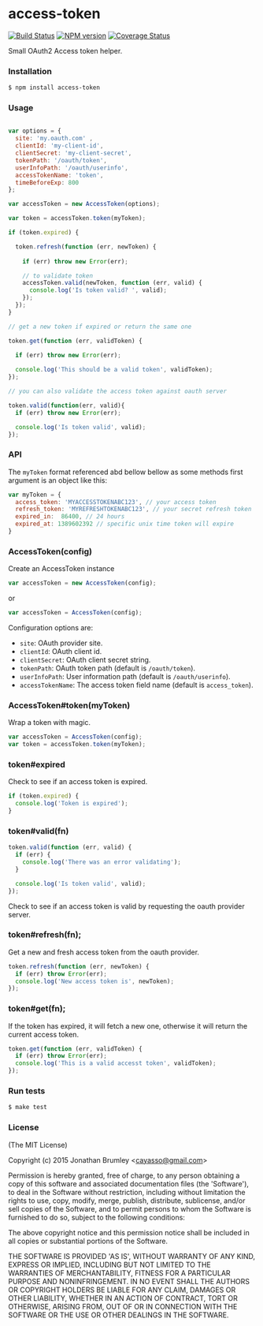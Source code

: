 # access-token

[![Build Status](https://travis-ci.org/cayasso/access-token.png?branch=master)](https://travis-ci.org/cayasso/access-token)
[![NPM version](https://badge.fury.io/js/access-token.png)](http://badge.fury.io/js/access-token)
[![Coverage Status](https://img.shields.io/coveralls/cayasso/access-token/master.svg)](https://coveralls.io/r/cayasso/access-token)

Small OAuth2 Access token helper.

### Installation

```bash
$ npm install access-token
```

### Usage

```javascript

var options = {
  site: 'my.oauth.com' ,
  clientId: 'my-client-id',
  clientSecret: 'my-client-secret',
  tokenPath: '/oauth/token',
  userInfoPath: '/oauth/userinfo',
  accessTokenName: 'token',
  timeBeforeExp: 800
};

var accessToken = new AccessToken(options);

var token = accessToken.token(myToken);

if (token.expired) {

  token.refresh(function (err, newToken) {
    
    if (err) throw new Error(err);

    // to validate token
    accessToken.valid(newToken, function (err, valid) {
      console.log('Is token valid? ', valid);
    });
  });
}

// get a new token if expired or return the same one

token.get(function (err, validToken) {
  
  if (err) throw new Error(err);

  console.log('This should be a valid token', validToken);
});

// you can also validate the access token against oauth server

token.valid(function(err, valid){
  if (err) throw new Error(err);

  console.log('Is token valid', valid);
});

```

### API

The `myToken` format referenced abd bellow bellow as some methods first argument is an object like this:

```javascript
var myToken = {
  access_token: 'MYACCESSTOKENABC123', // your access token
  refresh_token: 'MYREFRESHTOKENABC123', // your secret refresh token
  expired_in:  86400, // 24 hours
  expired_at: 1389602392 // specific unix time token will expire
}
```

### AccessToken(config)

Create an AccessToken instance 

```javascript
var accessToken = new AccessToken(config);
```

or 

```javascript
var accessToken = AccessToken(config);
```

Configuration options are:

* `site`: OAuth provider site.
* `clientId`: OAuth client id.
* `clientSecret`: OAuth client secret string.
* `tokenPath`: OAuth token path (default is `/oauth/token`).
* `userInfoPath`: User information path (default is `/oauth/userinfo`).
* `accessTokenName`: The access token field name (default is `access_token`).

### AccessToken#token(myToken)

Wrap a token with magic.

```javascript
var accessToken = AccessToken(config);
var token = accessToken.token(myToken);
```

### token#expired

Check to see if an access token is expired.

```javascript
if (token.expired) {
  console.log('Token is expired');
}
```

### token#valid(fn)

```javascript
token.valid(function (err, valid) {
  if (err) {
    console.log('There was an error validating');
  }

  console.log('Is token valid', valid);
});
```

Check to see if an access token is valid by requesting the oauth provider server.

### token#refresh(fn);

Get a new and fresh access token from the oauth provider.

```javascript
token.refresh(function (err, newToken) {
  if (err) throw Error(err);
  console.log('New access token is', newToken);
});
```

### token#get(fn);

If the token has expired, it will fetch a new one, otherwise it will return the current access token. 

```javascript
token.get(function (err, validToken) {
  if (err) throw Error(err);
  console.log('This is a valid accesst token', validToken);
});
```

### Run tests

``` bash
$ make test
```

### License

(The MIT License)

Copyright (c) 2015 Jonathan Brumley &lt;cayasso@gmail.com&gt;

Permission is hereby granted, free of charge, to any person obtaining
a copy of this software and associated documentation files (the
'Software'), to deal in the Software without restriction, including
without limitation the rights to use, copy, modify, merge, publish,
distribute, sublicense, and/or sell copies of the Software, and to
permit persons to whom the Software is furnished to do so, subject to
the following conditions:

The above copyright notice and this permission notice shall be
included in all copies or substantial portions of the Software.

THE SOFTWARE IS PROVIDED 'AS IS', WITHOUT WARRANTY OF ANY KIND,
EXPRESS OR IMPLIED, INCLUDING BUT NOT LIMITED TO THE WARRANTIES OF
MERCHANTABILITY, FITNESS FOR A PARTICULAR PURPOSE AND NONINFRINGEMENT.
IN NO EVENT SHALL THE AUTHORS OR COPYRIGHT HOLDERS BE LIABLE FOR ANY
CLAIM, DAMAGES OR OTHER LIABILITY, WHETHER IN AN ACTION OF CONTRACT,
TORT OR OTHERWISE, ARISING FROM, OUT OF OR IN CONNECTION WITH THE
SOFTWARE OR THE USE OR OTHER DEALINGS IN THE SOFTWARE.
